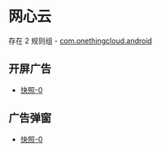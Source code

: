 # 网心云

存在 2 规则组 - [com.onethingcloud.android](/src/apps/com.onethingcloud.android.ts)

## 开屏广告

- [快照-0](https://i.gkd.li/import/12841174)

## 广告弹窗

- [快照-0](https://i.gkd.li/import/12841171)
